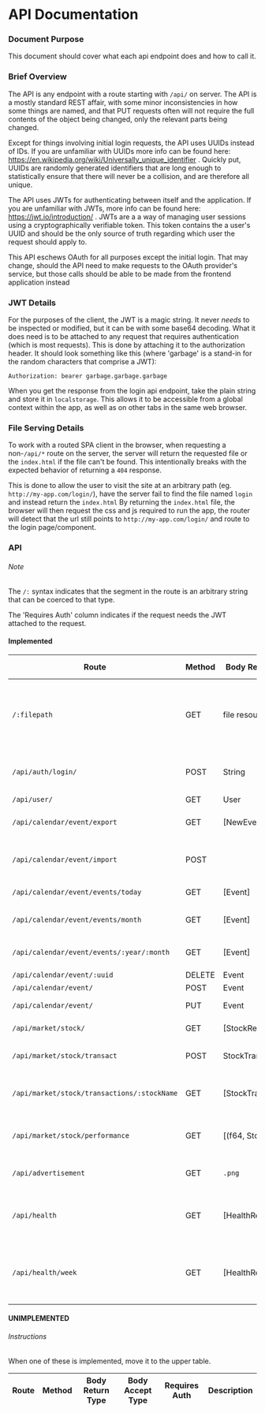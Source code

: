 # API Documentation

### Document Purpose
This document should cover what each api endpoint does and how to call it.


### Brief Overview
The API is any endpoint with a route starting with `/api/` on server.
The API is a mostly standard REST affair, with some minor inconsistencies in how some things are named, and that PUT requests often will not require the full contents of the object being changed, only the relevant parts being changed.

Except for things involving initial login requests, the API uses UUIDs instead of IDs.
If you are unfamiliar with UUIDs more info can be found here: https://en.wikipedia.org/wiki/Universally_unique_identifier . 
Quickly put, UUIDs are randomly generated identifiers that are long enough to statistically ensure that there will never be a collision, and are therefore all unique. 

The API uses JWTs for authenticating between itself and the application.
If you are unfamiliar with JWTs, more info can be found here: https://jwt.io/introduction/ .
JWTs are a a way of managing user sessions using a cryptographically verifiable token.
This token contains the a user's UUID and should be the only source of truth regarding which user the request should apply to.

This API eschews OAuth for all purposes except the initial login.
That may change, should the API need to make requests to the OAuth provider's service, but those calls should be able to be made from the frontend application instead 


### JWT Details
For the purposes of the client, the JWT is a magic string.
It never _needs_ to be inspected or modified, but it can be with some base64 decoding.
What it does need is to be attached to any request that requires authentication (which is most requests).
This is done by attaching it to the authorization header.
It should look something like this (where 'garbage' is a stand-in for the random characters that comprise a JWT):
```
Authorization: bearer garbage.garbage.garbage 
```

When you get the response from the login api endpoint, take the plain string and store it in `localstorage`.
This allows it to be accessible from a global context within the app, as well as on other tabs in the same web browser.

### File Serving Details
To work with a routed SPA client in the browser, when requesting a non-`/api/*` route on the server, the server will return the requested file or the `index.html` if the file can't be found.
This intentionally breaks with the expected behavior of returning a `404` response.

This is done to allow the user to visit the site at an arbitrary path (eg. `http://my-app.com/login/`), have the server fail to find the file named `login` and instead return the `index.html`
By returning the `index.html` file, the browser will then request the css and js required to run the app, the router will detect that the url still points to `http://my-app.com/login/` and route to the login page/component.

### API

###### Note
The `/:` syntax indicates that the segment in the route is an arbitrary string that can be coerced to that type.

The 'Requires Auth' column indicates if the request needs the JWT attached to the request.

#### Implemented


| Route                               | Method | Body Return Type   | Body Accept Type    | Requires Auth |Description                            |
| -------------------------------     | ------ | ----------------   | ------------------  | ------------- |-------------------------------------- |
| `/:filepath`                        | GET    | file resource      |                     | no            | Gets the requested file, and failing that - returns index.html instead of a 404 |
| `/api/auth/login/`                  | POST   | String             | Login               | no            | Logs in to the application, returning JWT string |
| `/api/user/`                        | GET    | User               |                     | yes           | Gets the user                         |
| `/api/calendar/event/export`        | GET    | \[NewEventRequest\]|                     | yes           | Gets all events for user              |
| `/api/calendar/event/import`        | POST   |                    | \[NewEventRequest\] | yes           | Imports all the events in the provided list for this user |
| `/api/calendar/event/events/today`  | GET    | \[Event\]          |                     | yes           | Gets events today for user            |
| `/api/calendar/event/events/month`  | GET    | \[Event\]          |                     | yes           | Gets events this month for user       |
| `/api/calendar/event/events/:year/:month`|GET| \[Event\]          |                     | yes           | Gets events at this specified year/month |
| `/api/calendar/event/:uuid`         | DELETE | Event              |                     | yes           | Deletes event                         |
| `/api/calendar/event/`              | POST   | Event              | NewEventRequest     | yes           | Creates event                         |
| `/api/calendar/event/`              | PUT    | Event              | EventChangeset      | yes           | Modifies event                        |
| `/api/market/stock/`                | GET    | \[StockResponse\]    |                   | yes           | All the stocks the user owns          |
| `/api/market/stock/transact`        | POST   | StockTransaction  | StockTransactionRequest | yes        | Buys or sells a quantity of a given stock|
| `/api/market/stock/transactions/:stockName`| GET | \[StockTransaction\] |               | yes           | Gets the transaction history for a given stock |
| `/api/market/stock/performance`     | GET    | \[(f64, Stock)\]   |                     | yes           | Gets the performance for each stock the user has  |
| `/api/advertisement`                | GET    | `.png`             |                     | false         | Gets the advertisement if available   |
| `/api/health`                       | GET    | \[HealthRecord\]   |                     | false         | Gets all of the history of requests for the advertisement      |
| `/api/health/week`                  | GET    | \[HealthRecord\]   |                     | false         | Gets the last weeks worth of the history of requests for the advertisement      |

#### UNIMPLEMENTED                      
###### Instructions
When one of these is implemented, move it to the upper table.                      
                      
| Route                               | Method | Body Return Type   |  Body Accept Type   | Requires Auth |Description                            |
| -------------------------------     | ------ | ----------------   | ------------------- | ------------- |-------------------------------------- |


